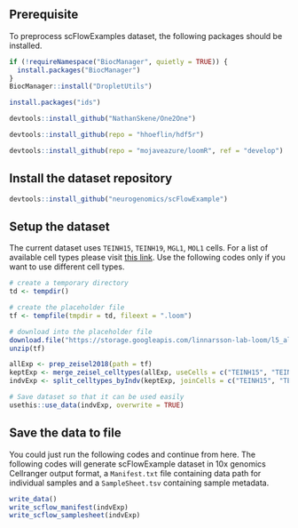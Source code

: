Prerequisite
------------

To preprocess scFlowExamples dataset, the following packages should be
installed.

``` r
if (!requireNamespace("BiocManager", quietly = TRUE)) {
  install.packages("BiocManager")
}
BiocManager::install("DropletUtils")

install.packages("ids")

devtools::install_github("NathanSkene/One2One")

devtools::install_github(repo = "hhoeflin/hdf5r")

devtools::install_github(repo = "mojaveazure/loomR", ref = "develop")
```

Install the dataset repository
------------------------------

``` r
devtools::install_github("neurogenomics/scFlowExample")
```

Setup the dataset
-----------------

The current dataset uses `TEINH15`, `TEINH19`, `MGL1`, `MOL1` cells. For
a list of available cell types please visit [this
link](http://mousebrain.org/celltypes/). Use the following codes only if
you want to use different cell types.

``` r
# create a temporary directory
td <- tempdir()

# create the placeholder file
tf <- tempfile(tmpdir = td, fileext = ".loom")

# download into the placeholder file
download.file("https://storage.googleapis.com/linnarsson-lab-loom/l5_all.loom", tf) # tf="~/l5_all.loom"
unzip(tf)

allExp <- prep_zeisel2018(path = tf)
keptExp <- merge_zeisel_celltypes(allExp, useCells = c("TEINH15", "TEINH19", "MGL1", "MOL1"))
indvExp <- split_celltypes_byIndv(keptExp, joinCells = c("TEINH15", "TEINH19"), nCases = 3, jointName = "Teinh")

# Save dataset so that it can be used easily
usethis::use_data(indvExp, overwrite = TRUE)
```

Save the data to file
---------------------

You could just run the following codes and continue from here. The
following codes will generate scFlowExample dataset in 10x genomics
Cellranger output format, a `Manifest.txt` file containing data path for
individual samples and a `SampleSheet.tsv` containing sample metadata.

``` r
write_data()
write_scflow_manifest(indvExp)
write_scflow_samplesheet(indvExp)
```
